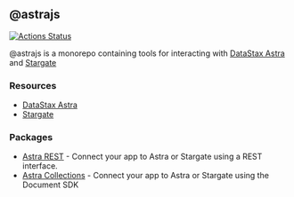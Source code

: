 ## @astrajs

[![Actions Status](https://github.com/datastax/astrajs/workflows/Tests/badge.svg)](https://github.com/kidrecursive/astrajs/actions) 

@astrajs is a monorepo containing tools for interacting with [DataStax Astra](https://astra.datastax.com) and [Stargate](https://stargate.io/)

### Resources
- [DataStax Astra](https://astra.datastax.com)
- [Stargate](https://stargate.io/)


### Packages
- [Astra REST](https://github.com/datastax/astrajs/tree/master/packages/rest) - Connect your app to Astra or Stargate using a REST interface.
- [Astra Collections](https://github.com/datastax/astrajs/tree/master/packages/collections) - Connect your app to Astra or Stargate using the Document SDK 